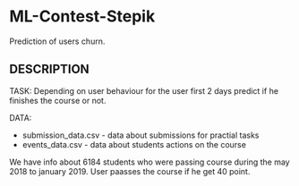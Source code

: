 # ML-Contest-Stepik
Prediction of users churn.


## DESCRIPTION
TASK:
Depending on user behaviour for the user first 2 days predict if he finishes the course or not.

DATA:
- submission_data.csv - data about submissions for practial tasks
- events_data.csv - data about students actions on the course 

We have info about 6184 students who were passing course during the may 2018 to january 2019.
User paasses the course if he get 40 point.

  

